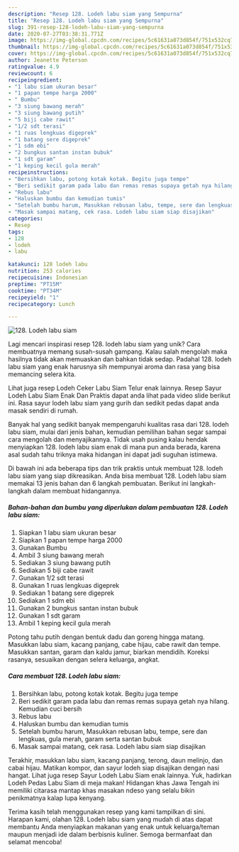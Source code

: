 ```yaml
---
description: "Resep 128. Lodeh labu siam yang Sempurna"
title: "Resep 128. Lodeh labu siam yang Sempurna"
slug: 391-resep-128-lodeh-labu-siam-yang-sempurna
date: 2020-07-27T03:38:31.771Z
image: https://img-global.cpcdn.com/recipes/5c61631a073d854f/751x532cq70/128-lodeh-labu-siam-foto-resep-utama.jpg
thumbnail: https://img-global.cpcdn.com/recipes/5c61631a073d854f/751x532cq70/128-lodeh-labu-siam-foto-resep-utama.jpg
cover: https://img-global.cpcdn.com/recipes/5c61631a073d854f/751x532cq70/128-lodeh-labu-siam-foto-resep-utama.jpg
author: Jeanette Peterson
ratingvalue: 4.9
reviewcount: 6
recipeingredient:
- "1 labu siam ukuran besar"
- "1 papan tempe harga 2000"
- " Bumbu"
- "3 siung bawang merah"
- "3 siung bawang putih"
- "5 biji cabe rawit"
- "1/2 sdt terasi"
- "1 ruas lengkuas digeprek"
- "1 batang sere digeprek"
- "1 sdm ebi"
- "2 bungkus santan instan bubuk"
- "1 sdt garam"
- "1 keping kecil gula merah"
recipeinstructions:
- "Bersihkan labu, potong kotak kotak. Begitu juga tempe"
- "Beri sedikit garam pada labu dan remas remas supaya getah nya hilang. Kemudian cuci bersih"
- "Rebus labu"
- "Haluskan bumbu dan kemudian tumis"
- "Setelah bumbu harum, Masukkan rebusan labu, tempe, sere dan lengkuas, gula merah, garam serta santan bubuk"
- "Masak sampai matang, cek rasa. Lodeh labu siam siap disajikan"
categories:
- Resep
tags:
- 128
- lodeh
- labu

katakunci: 128 lodeh labu 
nutrition: 253 calories
recipecuisine: Indonesian
preptime: "PT15M"
cooktime: "PT34M"
recipeyield: "1"
recipecategory: Lunch

---
```



![128. Lodeh labu siam](https://img-global.cpcdn.com/recipes/5c61631a073d854f/751x532cq70/128-lodeh-labu-siam-foto-resep-utama.jpg)

Lagi mencari inspirasi resep 128. lodeh labu siam yang unik? Cara membuatnya memang susah-susah gampang. Kalau salah mengolah maka hasilnya tidak akan memuaskan dan bahkan tidak sedap. Padahal 128. lodeh labu siam yang enak harusnya sih mempunyai aroma dan rasa yang bisa memancing selera kita.

Lihat juga resep Lodeh Ceker Labu Siam Telur enak lainnya. Resep Sayur Lodeh Labu Siam Enak Dan Praktis dapat anda lihat pada video slide berikut ini. Rasa sayur lodeh labu siam yang gurih dan sedikit pedas dapat anda masak sendiri di rumah.

Banyak hal yang sedikit banyak mempengaruhi kualitas rasa dari 128. lodeh labu siam, mulai dari jenis bahan, kemudian pemilihan bahan segar sampai cara mengolah dan menyajikannya. Tidak usah pusing kalau hendak menyiapkan 128. lodeh labu siam enak di mana pun anda berada, karena asal sudah tahu triknya maka hidangan ini dapat jadi suguhan istimewa.


Di bawah ini ada beberapa tips dan trik praktis untuk membuat 128. lodeh labu siam yang siap dikreasikan. Anda bisa membuat 128. Lodeh labu siam memakai 13 jenis bahan dan 6 langkah pembuatan. Berikut ini langkah-langkah dalam membuat hidangannya.

<!--inarticleads1-->

##### Bahan-bahan dan bumbu yang diperlukan dalam pembuatan 128. Lodeh labu siam:

1. Siapkan 1 labu siam ukuran besar
1. Siapkan 1 papan tempe harga 2000
1. Gunakan  Bumbu
1. Ambil 3 siung bawang merah
1. Sediakan 3 siung bawang putih
1. Sediakan 5 biji cabe rawit
1. Gunakan 1/2 sdt terasi
1. Gunakan 1 ruas lengkuas digeprek
1. Sediakan 1 batang sere digeprek
1. Sediakan 1 sdm ebi
1. Gunakan 2 bungkus santan instan bubuk
1. Gunakan 1 sdt garam
1. Ambil 1 keping kecil gula merah


Potong tahu putih dengan bentuk dadu dan goreng hingga matang. Masukkan labu siam, kacang panjang, cabe hijau, cabe rawit dan tempe. Masukkan santan, garam dan kaldu jamur, biarkan mendidih. Koreksi rasanya, sesuaikan dengan selera keluarga, angkat. 

<!--inarticleads2-->

##### Cara membuat 128. Lodeh labu siam:

1. Bersihkan labu, potong kotak kotak. Begitu juga tempe
1. Beri sedikit garam pada labu dan remas remas supaya getah nya hilang. Kemudian cuci bersih
1. Rebus labu
1. Haluskan bumbu dan kemudian tumis
1. Setelah bumbu harum, Masukkan rebusan labu, tempe, sere dan lengkuas, gula merah, garam serta santan bubuk
1. Masak sampai matang, cek rasa. Lodeh labu siam siap disajikan


Terakhir, masukkan labu siam, kacang panjang, terong, daun melinjo, dan cabai hijau. Matikan kompor, dan sayur lodeh siap disajikan dengan nasi hangat. Lihat juga resep Sayur Lodeh Labu Siam enak lainnya. Yuk, hadirkan Lodeh Pedas Labu Siam di meja makan! Hidangan khas Jawa Tengah ini memiliki citarasa mantap khas masakan ndeso yang selalu bikin penikmatnya kalap lupa kenyang. 

Terima kasih telah menggunakan resep yang kami tampilkan di sini. Harapan kami, olahan 128. Lodeh labu siam yang mudah di atas dapat membantu Anda menyiapkan makanan yang enak untuk keluarga/teman maupun menjadi ide dalam berbisnis kuliner. Semoga bermanfaat dan selamat mencoba!
